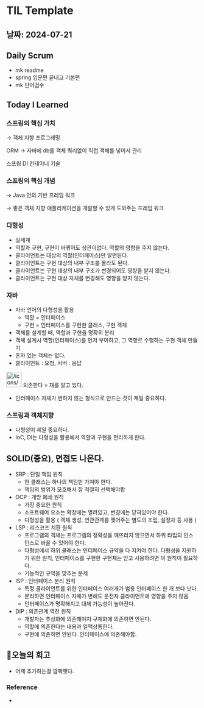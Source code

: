 # TIL Template

## 날짜: 2024-07-21

## Daily Scrum
- mk readme
- spring 입문편 끝내고 기본편
- mk 단어검수

## Today I Learned
### 스프링의 핵심 가치

→ 객체 지향 프로그래밍

ORM → 자바에 db를 객체 쿼리없이 직접 객체를 넣어서 관리

스프링 DI 컨테이너 기술

### 스프링의 핵심 개념

→ Java 언의 기반 프레임 워크

→ 좋은 객체 지향 애플리케이션을 개발할 수 있게 도와주는 프레임 워크 

### 다형성

- 실세계
- 역할과 구현, 구현이 바뀌어도 상관이없다. 역할의 영향을 주지 않는다.
- 클라이언트는 대상의 역할(인터페이스)만 알면된다.
- 클라이언트는 구현 대상의 내부 구조를 몰라도 된다.
- 클라이언트는 구현 대상의 내부 구조가 변경되어도 영향을 받지 않는다.
- 클라이언트는 구현 대상 자체를 변경해도 영향을 받지 않는다.

### 자바

- 자바 언어의 다형성을 활용
    - 역할 = 인터페이스
    - 구현 = 인터페이스를 구현한 클래스, 구현 객체
- 객체를 설계할 때, 역할과 구현을 명확히 분리
- 객체 설계시 역할(인터페이스)를 먼저 부여하고, 그 역항르 수행하는 구현 객체 만들기
- 혼자 있는 객체는 없다.
- 클라이언트 : 요청, 서버 : 응답

<aside>
<img src="/icons/brightness-high_red.svg" alt="/icons/brightness-high_red.svg" width="40px" /> 의존한다 = 쟤를 알고 있다.

</aside>

- 인터페이스 자체가 변하지 않는 형식으로 만드는 것이 제일 중요하다.

### 스프링과 객체지향

- 다형성이 제일 중요하다.
- IoC, DI는 다형성을 활용해서 역할과 구현을 편리하게 한다.

## SOLID(중요), 면접도 나온다.

- SRP : 단일 책임 원칙
    - 한 클래스는 하나의 책임만 가져야 한다.
    - 책임의 범위가 모호해서 잘 적절히 선택해야함
- OCP :  개방 폐쇄 원칙
    - 가장 중요한 원칙
    - 소프트웨어 요소는 확장에는 열려있고, 변경에는 닫혀있어야 한다.
    - 다형성을 활용 ( 객체 생성, 연관관계를 맺어주는 별도의 조립, 설정자 등 사용 )
- LSP : 리스코프 치환 원칙
    - 프로그램의 객체는 프로그램의 정확성을 깨뜨리지 않으면서 하위 타입의 인스턴스로 바꿀 수 있어야 한다.
    - 다형성에서 하위 클래스는 인터페이스 규약을 다 지켜야 한다. 다형성을 지원하기 위한 원칙, 인터페이스를 구현한 구현체는 믿고 사용하려면 이 원칙이 필요하다.
    - 기능적인 규약을 맞추는 문제
- ISP : 인터페이스 분리 원칙
    - 특정 클라이언트를 위한 인터페이스 여러개가 범용 인터페이스 한 개 보다 낫다.
    - 분리하면 인터페이스 자체가 변해도 운전자 클라이언트에 영향을 주지 않음
    - 인터페이스가 명확해지고 대체 가능성이 높아진다.
- DIP : 의존관계 역전 원칙
    - 개발자는 추상화에 의존해야지 구체화에 의존하면 안된다.
    - 역할에 의존한다는 내용과 일맥상통한다.
    - 구현에 의존하면 안된다. 인터페이스에 의존해야함.

## 🎱오늘의 회고
- 어제 추가하는걸 깜빡햇다.

### Reference
- 